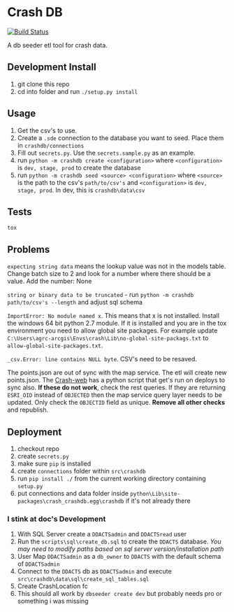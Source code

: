 # Crash DB

[![Build Status](https://travis-ci.org/agrc/Crash-db.svg?branch=master)](https://travis-ci.org/agrc/Crash-db)

A db seeder etl tool for crash data.

## Development Install

1. git clone this repo
1. cd into folder and run `./setup.py install`

## Usage

1. Get the csv's to use.
1. Create a `.sde` connection to the database you want to seed. Place them in `crashdb/connections`
1. Fill out `secrets.py`. Use the `secrets.sample.py` as an example.
1. run `python -m crashdb create <configuration>` where `<configuration>` is `dev, stage, prod` to create the database
1. run `python -m crashdb seed <source> <configuration>` where `<source>` is the path to the csv's `path/to/csv's` and `<configuration>` is `dev, stage, prod`. In dev, this is `crashdb\data\csv`

## Tests

`tox`

## Problems

`expecting string data` means the lookup value was not in the models table. Change batch size to 2 and look for a number where there should be a value. Add the number: None

`string or binary data to be truncated` - run `python -m crashdb path/to/csv's --length` and adjust sql schema

`ImportError: No module named x`. This means that x is not installed. Install the windows 64 bit python 2.7 module. If it is installed and you are in the tox environment you need to allow global site packages. For example update `C:\Users\agrc-arcgis\Envs\crash\Lib\no-global-site-packags.txt` to `allow-global-site-packages.txt`.

`_csv.Error: line contains NULL byte`. CSV's need to be resaved.

The points.json are out of sync with the map service. The etl will create new points.json. The [Crash-web](https://github.com/agrc/Crash-web) has a python script that get's run on deploys to sync also. **If these do not work**, check the rest queries. If they are returning `ESRI_OID` instead of `OBJECTED` then the map service query layer needs to be updated. Only check the `OBJECTID` field as unique. **Remove all other checks** and republish.

## Deployment

1. checkout repo
1. create `secrets.py`
1. make sure `pip` is installed
1. create `connections` folder within `src\crashdb`
1. run `pip install ./` from the current working directory containing `setup.py`
1. put connections and data folder inside `python\Lib\site-packages\crash_crashdb.egg\crashdb` if it's not already there

### I stink at doc's Development

1. With SQL Server create a `DDACTSadmin` and `DDACTSread` user
1. Run the `scripts\sql\create_db.sql` to create the `DDACTS` database. _You may need to modify paths based on sql server version/installation path_
1. User Map `DDACTSadmin` as a `db_owner` to `DDACTS` with the default schema of `DDACTSadmin`
1. Connect to the `DDACTS` db as `DDACTSadmin` and execute `src\crashdb\data\sql\create_sql_tables.sql`
1. Create CrashLocation fc
1. This should all work by `dbseeder create dev` but probably needs pro or something i was missing

